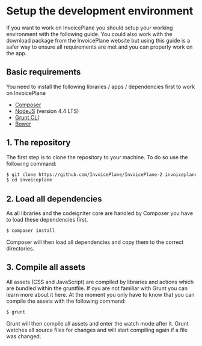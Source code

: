 # Setup the development environment

If you want to work on InvoicePlane you should setup your working environment with the following guide. You could also work with the download package from the InvoicePlane website but using this guide is a safer way to ensure all requirements are met and you can properly work on the app.


## Basic requirements

You need to install the following libraries / apps / dependencies first to work on InvoicePlane

* [Composer](https://getcomposer.org/doc/00-intro.md)
* [NodeJS](https://nodejs.org/en/) (version 4.4 LTS)
* [Grunt CLI](https://github.com/gruntjs/grunt-cli)
* [Bower](http://bower.io/)


## 1. The repository

The first step is to clone the repository to your machine. To do so use the following command:

```bash
$ git clone https://github.com/InvoicePlane/InvoicePlane-2 invoiceplane
$ cd invoiceplane
```


## 2. Load all dependencies

As all libraries and the codeigniter core are handled by Composer you have to load these dependencies first.

```bash
$ composer install
```

Composer will then load all dependencies and copy them to the correct directories.


## 3. Compile all assets

All assets (CSS and JavaScript) are compiled by libraries and actions which are bundled within the gruntfile. If oyu are not familiar with Grunt you can learn more about it here. At the moment you only have to know that you can compile the assets with the following command:

```bash
$ grunt
```
Grunt will then compile all assets and enter the watch mode after it. Grunt watches all source files for changes and will start compiling again if a file was changed.
